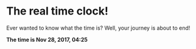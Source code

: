 # The real time clock!

Ever wanted to know what the time is? Well, your journey is about to end!

**The time is Nov 28, 2017, 04:25**
